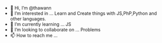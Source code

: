 - 👋 Hi, I’m @thawann
- 👀 I’m interested in ...
Learn and Create things with JS,PhP,Python and other languages.
- 🌱 I’m currently learning ...
JS
- 💞️ I’m looking to collaborate on ...
Problems
- 📫 How to reach me ...

<!---
thawann/thawann is a ✨ special ✨ repository because its `README.md` (this file) appears on your GitHub profile.
You can click the Preview link to take a look at your changes.
--->
